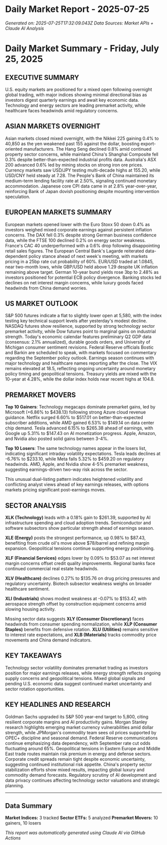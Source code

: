 # Daily Market Report - 2025-07-25
*Generated on: 2025-07-25T17:32:09.043Z*
*Data Sources: Market APIs + Claude AI Analysis*

# Daily Market Summary - Friday, July 25, 2025

## EXECUTIVE SUMMARY

U.S. equity markets are positioned for a mixed open following overnight global trading, with major indices showing minimal directional bias as investors digest quarterly earnings and await key economic data. Technology and energy sectors are leading premarket activity, while healthcare faces headwinds amid regulatory concerns.

## ASIAN MARKETS OVERNIGHT

Asian markets closed mixed overnight, with the Nikkei 225 gaining 0.4% to 40,850 as the yen weakened past 155 against the dollar, boosting export-oriented manufacturers. The Hang Seng declined 0.8% amid continued property sector concerns, while mainland China's Shanghai Composite fell 0.3% despite better-than-expected industrial profits data. Australia's ASX 200 advanced 0.6% led by mining stocks on strong iron ore prices. Currency markets saw USD/JPY testing multi-decade highs at 155.20, while USD/CNY held steady at 7.28. The People's Bank of China maintained its medium-term lending facility rate at 2.50%, signaling continued monetary accommodation. Japanese core CPI data came in at 2.8% year-over-year, reinforcing Bank of Japan dovish positioning despite mounting intervention speculation.

## EUROPEAN MARKETS SUMMARY

European markets opened lower with the Euro Stoxx 50 down 0.4% as investors weighed mixed corporate earnings against persistent inflation concerns. The DAX fell 0.3% despite strong German business confidence data, while the FTSE 100 declined 0.2% on energy sector weakness. France's CAC 40 underperformed with a 0.6% drop following disappointing retail sales figures. The European Central Bank's Lagarde reiterated data-dependent policy stance ahead of next week's meeting, with markets pricing in a 25bp rate cut probability of 60%. EUR/USD traded at 1.0845, near two-month lows, while GBP/USD held above 1.29 despite UK inflation remaining above target. German 10-year bund yields rose 3bp to 2.48% as investors positioned for potential ECB policy divergence. Banking stocks led declines on net interest margin concerns, while luxury goods faced headwinds from China demand worries.

## US MARKET OUTLOOK

S&P 500 futures indicate a flat to slightly lower open at 5,580, with the index testing key technical support levels after yesterday's modest decline. NASDAQ futures show resilience, supported by strong technology sector premarket activity, while Dow futures point to marginal gains on industrial strength. Today's economic calendar features preliminary Q2 GDP data (consensus: 2.1% annualized), durable goods orders, and University of Michigan consumer sentiment revisions. Federal Reserve officials Bostic and Barkin are scheduled to speak, with markets focused on commentary regarding the September policy outlook. Earnings season continues with major technology and healthcare names reporting after the close. The VIX remains elevated at 18.5, reflecting ongoing uncertainty around monetary policy timing and geopolitical tensions. Treasury yields are mixed with the 10-year at 4.28%, while the dollar index holds near recent highs at 104.8.

## PREMARKET MOVERS

**Top 10 Gainers**: Technology megacaps dominate premarket gains, led by Microsoft (+6.86% to $438.13) following strong Azure cloud revenue guidance. Netflix surged 6.60% to $517.01 on better-than-expected subscriber additions, while AMD gained 6.53% to $149.14 on data center chip demand. Tesla advanced 6.15% to $265.38 ahead of earnings, with Google up 5.31% to $147.43 on AI monetization progress. Apple, Amazon, and Nvidia also posted solid gains between 3-4%.

**Top 10 Losers**: The same technology names appear in the losers list, indicating significant intraday volatility expectations. Tesla leads declines at -6.76% to $233.10, while Meta falls 5.32% to $459.20 on regulatory headwinds. AMD, Apple, and Nvidia show 4-5% premarket weakness, suggesting earnings-driven two-way risk across the sector.

This unusual dual-listing pattern indicates heightened volatility and conflicting analyst views ahead of key earnings releases, with options markets pricing significant post-earnings moves.

## SECTOR ANALYSIS

**XLK (Technology)** leads with a 0.18% gain to $261.39, supported by AI infrastructure spending and cloud adoption trends. Semiconductor and software subsectors show particular strength ahead of earnings season.

**XLE (Energy)** posts the strongest performance, up 0.98% to $87.43, benefiting from crude oil's move above $78/barrel and refining margin expansion. Geopolitical tensions continue supporting energy positioning.

**XLF (Financial Services)** edges lower by 0.09% to $53.07 as net interest margin concerns offset credit quality improvements. Regional banks face continued commercial real estate headwinds.

**XLV (Healthcare)** declines 0.27% to $135.76 on drug pricing pressures and regulatory uncertainty. Biotech subsector weakness weighs on broader healthcare sentiment.

**XLI (Industrials)** shows modest weakness at -0.07% to $153.47, with aerospace strength offset by construction equipment concerns amid slowing housing activity.

Missing sector data suggests **XLY (Consumer Discretionary)** faces headwinds from consumer spending normalization, while **XLP (Consumer Staples)** benefits from defensive rotation. **XLU (Utilities)** remains sensitive to interest rate expectations, and **XLB (Materials)** tracks commodity price movements and China demand indicators.

## KEY TAKEAWAYS

Technology sector volatility dominates premarket trading as investors position for major earnings releases, while energy strength reflects ongoing supply concerns and geopolitical tensions. Mixed global signals and pending U.S. economic data suggest continued market uncertainty and sector rotation opportunities.

## KEY HEADLINES AND RESEARCH

Goldman Sachs upgraded its S&P 500 year-end target to 5,800, citing resilient corporate margins and AI productivity gains. Morgan Stanley research highlights emerging market currency vulnerabilities amid dollar strength, while JPMorgan's commodity team sees oil prices supported by OPEC+ discipline and seasonal demand. Federal Reserve communications continue emphasizing data dependency, with September rate cut odds fluctuating around 65%. Geopolitical tensions in Eastern Europe and Middle East trade routes maintain risk premium in energy and defense sectors. Corporate credit spreads remain tight despite economic uncertainty, suggesting continued institutional risk appetite. China's property sector stabilization efforts show mixed results, impacting global luxury and commodity demand forecasts. Regulatory scrutiny of AI development and data privacy continues affecting technology sector valuations and strategic planning.

---

## Data Summary
**Market Indices:** 3 tracked
**Sector ETFs:** 5 analyzed
**Premarket Movers:** 10 gainers, 10 losers

*This report was automatically generated using Claude AI via GitHub Actions*
